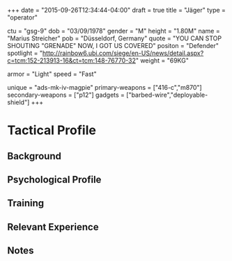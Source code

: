 +++
date = "2015-09-26T12:34:44-04:00"
draft = true
title = "Jäger"
type = "operator"

ctu = "gsg-9"
dob = "03/09/1978"
gender = "M"
height = "1.80M"
name = "Marius Streicher"
pob = "Düsseldorf, Germany"
quote = "YOU CAN STOP SHOUTING \"GRENADE\" NOW, I GOT US COVERED"
positon = "Defender"
spotlight = "http://rainbow6.ubi.com/siege/en-US/news/detail.aspx?c=tcm:152-213913-16&ct=tcm:148-76770-32"
weight = "69KG"

armor = "Light"
speed = "Fast"

unique = "ads-mk-iv-magpie"
primary-weapons = ["416-c","m870"]
secondary-weapons = ["p12"]
gadgets = ["barbed-wire","deployable-shield"]
+++

# Tactical Profile

## Background

## Psychological Profile

## Training

## Relevant Experience

## Notes
